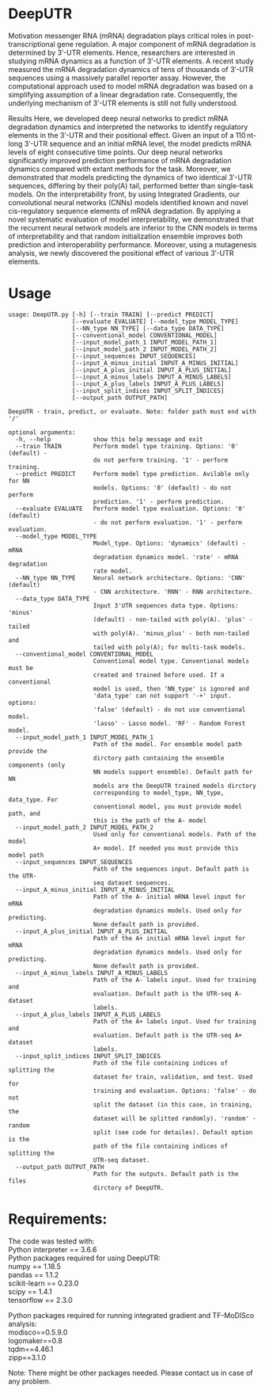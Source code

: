 # DeepUTR
Motivation
messenger RNA (mRNA) degradation plays critical roles in post-transcriptional gene regulation. A major component of mRNA degradation is determined by 3′-UTR elements. Hence, researchers are interested in studying mRNA dynamics as a function of 3′-UTR elements. A recent study measured the mRNA degradation dynamics of tens of thousands of 3′-UTR sequences using a massively parallel reporter assay. However, the computational approach used to model mRNA degradation was based on a simplifying assumption of a linear degradation rate. Consequently, the underlying mechanism of 3′-UTR elements is still not fully understood.

Results
Here, we developed deep neural networks to predict mRNA degradation dynamics and interpreted the networks to identify regulatory elements in the 3′-UTR and their positional effect. Given an input of a 110 nt-long 3′-UTR sequence and an initial mRNA level, the model predicts mRNA levels of eight consecutive time points. Our deep neural networks significantly improved prediction performance of mRNA degradation dynamics compared with extant methods for the task. Moreover, we demonstrated that models predicting the dynamics of two identical 3′-UTR sequences, differing by their poly(A) tail, performed better than single-task models. On the interpretability front, by using Integrated Gradients, our convolutional neural networks (CNNs) models identified known and novel cis-regulatory sequence elements of mRNA degradation. By applying a novel systematic evaluation of model interpretability, we demonstrated that the recurrent neural network models are inferior to the CNN models in terms of interpretability and that random initialization ensemble improves both prediction and interoperability performance. Moreover, using a mutagenesis analysis, we newly discovered the positional effect of various 3′-UTR elements.

# Usage
```
usage: DeepUTR.py [-h] [--train TRAIN] [--predict PREDICT]
                  [--evaluate EVALUATE] [--model_type MODEL_TYPE]
                  [--NN_type NN_TYPE] [--data_type DATA_TYPE]
                  [--conventional_model CONVENTIONAL_MODEL]
                  [--input_model_path_1 INPUT_MODEL_PATH_1]
                  [--input_model_path_2 INPUT_MODEL_PATH_2]
                  [--input_sequences INPUT_SEQUENCES]
                  [--input_A_minus_initial INPUT_A_MINUS_INITIAL]
                  [--input_A_plus_initial INPUT_A_PLUS_INITIAL]
                  [--input_A_minus_labels INPUT_A_MINUS_LABELS]
                  [--input_A_plus_labels INPUT_A_PLUS_LABELS]
                  [--input_split_indices INPUT_SPLIT_INDICES]
                  [--output_path OUTPUT_PATH]

DeepUTR - train, predict, or evaluate. Note: folder path must end with '/'

optional arguments:
  -h, --help            show this help message and exit
  --train TRAIN         Perform model type training. Options: '0' (default) -
                        do not perform training. '1' - perform training.
  --predict PREDICT     Perform model type prediction. Avilable only for NN
                        models. Options: '0' (default) - do not perform
                        prediction. '1' - perform prediction.
  --evaluate EVALUATE   Perform model type evaluation. Options: '0' (default)
                        - do not perform evaluation. '1' - perform evaluation.
  --model_type MODEL_TYPE
                        Model_type. Options: 'dynamics' (default) - mRNA
                        degradation dynamics model. 'rate' - mRNA degradation
                        rate model.
  --NN_type NN_TYPE     Neural network architecture. Options: 'CNN' (default)
                        - CNN architecture. 'RNN' - RNN architecture.
  --data_type DATA_TYPE
                        Input 3'UTR sequences data type. Options: 'minus'
                        (default) - non-tailed with poly(A). 'plus' - tailed
                        with poly(A). 'minus_plus' - both non-tailed and
                        tailed with poly(A); for multi-task models.
  --conventional_model CONVENTIONAL_MODEL
                        Conventional model type. Conventional models must be
                        created and trained before used. If a conventional
                        model is used, then 'NN_type' is ignored and
                        'data_type' can not support '-+' input. options:
                        'false' (default) - do not use conventional model.
                        'lasso' - Lasso model. 'RF' - Random Forest model.
  --input_model_path_1 INPUT_MODEL_PATH_1
                        Path of the model. For ensemble model path provide the
                        dirctory path containing the ensemble components (only
                        NN models support ensemble). Default path for NN
                        models are the DeepUTR trained models dirctory
                        corresponding to model_type, NN_type, data_type. For
                        conventional model, you must provide model path, and
                        this is the path of the A- model
  --input_model_path_2 INPUT_MODEL_PATH_2
                        Used only for conventional models. Path of the model
                        A+ model. If needed you must provide this model path
  --input_sequences INPUT_SEQUENCES
                        Path of the sequences input. Default path is the UTR-
                        seq dataset sequences.
  --input_A_minus_initial INPUT_A_MINUS_INITIAL
                        Path of the A- initial mRNA level input for mRNA
                        degradation dynamics models. Used only for predicting.
                        None default path is provided.
  --input_A_plus_initial INPUT_A_PLUS_INITIAL
                        Path of the A+ initial mRNA level input for mRNA
                        degradation dynamics models. Used only for predicting.
                        None default path is provided.
  --input_A_minus_labels INPUT_A_MINUS_LABELS
                        Path of the A- labels input. Used for training and
                        evaluation. Default path is the UTR-seq A- dataset
                        labels.
  --input_A_plus_labels INPUT_A_PLUS_LABELS
                        Path of the A+ labels input. Used for training and
                        evaluation. Default path is the UTR-seq A+ dataset
                        labels.
  --input_split_indices INPUT_SPLIT_INDICES
                        Path of the file containing indices of splitting the
                        dataset for train, validation, and test. Used for
                        training and evaluation. Options: 'false' - do not
                        split the dataset (in this case, in training, the
                        dataset will be splitted randomly). 'random' - random
                        split (see code for detailes). Default option is the
                        path of the file containing indices of splitting the
                        UTR-seq dataset.
  --output_path OUTPUT_PATH
                        Path for the outputs. Default path is the files
                        dirctory of DeepUTR.
```


# Requirements:
The code was tested with:\
Python interpreter == 3.6.6\
Python packages required for using DeepUTR:\
   numpy == 1.18.5\
   pandas == 1.1.2\
   scikit-learn == 0.23.0\
   scipy == 1.4.1\
   tensorflow == 2.3.0

Python packages required for running integrated gradient and TF-MoDISco analysis:\
   modisco==0.5.9.0\
   logomaker==0.8\
   tqdm==4.46.1\
   zipp==3.1.0

Note: There might be other packages needed. Please contact us in case of any problem.





